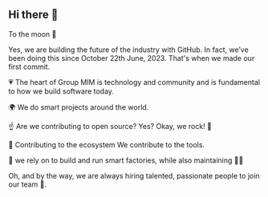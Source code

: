 ## Hi there 👋


To the moon 🚀



Yes, we are building the future of the industry with GitHub. In fact, we’ve been doing this since October 22th June, 2023. That's when we made our first commit.

💗 The heart of Group MIM is technology and community and is fundamental to how we build software today.

🌍 We do smart projects around the world. 

☝️ Are we contributing to open source? Yes? Okay, we rock! 🎸 

🦦 Contributing to the ecosystem We contribute to the tools. 

🔧 we rely on to build and run smart factories, while also maintaining 🧙‍♂️

Oh, and by the way, we are always hiring talented, passionate people to join our team 🙌.
